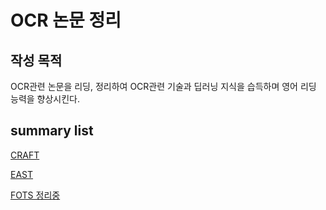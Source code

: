 # OCR 논문 정리
## 작성 목적
OCR관련 논문을 리딩, 정리하여  OCR관련 기술과 딥러닝 지식을 습득하며 영어 리딩 능력을 향상시킨다.

## summary list

[CRAFT](CRAFT.md)

[EAST](EAST.md)

[FOTS 정리중](FOTS.md)
